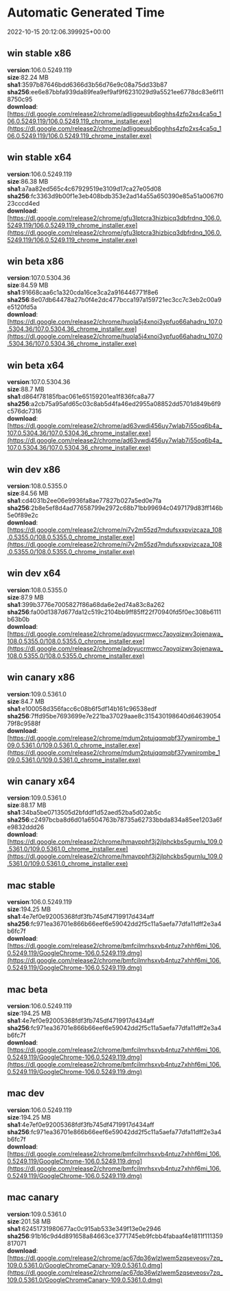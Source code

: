 # Automatic Generated Time
2022-10-15 20:12:06.399925+00:00

## win stable x86
**version**:106.0.5249.119  
**size**:82.24 MB  
**sha1**:3597b87646bdd6366d3b56d76e9c08a75dd33b87  
**sha256**:ee6e87bbfa939da89fea9ef9af9f6231029d9a5521ee6778dc83e6f118750c95  
**download**:[https://dl.google.com/release2/chrome/adligqeuub6pghhs4zfp2xs4ca5q_106.0.5249.119/106.0.5249.119_chrome_installer.exe](https://dl.google.com/release2/chrome/adligqeuub6pghhs4zfp2xs4ca5q_106.0.5249.119/106.0.5249.119_chrome_installer.exe)  

## win stable x64
**version**:106.0.5249.119  
**size**:86.38 MB  
**sha1**:a7aa82ed565c4c67929519e3109d17ca27e05d08  
**sha256**:fc3363d9b00f1e3eb408bdb353e2ad14a55a650390e85a51a0067f023cccd4ed  
**download**:[https://dl.google.com/release2/chrome/gfu3lptcra3hizbjcq3dbfrdnq_106.0.5249.119/106.0.5249.119_chrome_installer.exe](https://dl.google.com/release2/chrome/gfu3lptcra3hizbjcq3dbfrdnq_106.0.5249.119/106.0.5249.119_chrome_installer.exe)  

## win beta x86
**version**:107.0.5304.36  
**size**:84.59 MB  
**sha1**:91668caa6c1a320cda16ce3ca2a916446771f8e6  
**sha256**:8e07db64478a27b0f4e2dc477bcca197a159721ec3cc7c3eb2c00a9e5120fd5a  
**download**:[https://dl.google.com/release2/chrome/huola5j4xnoi3ypfuo66ahadru_107.0.5304.36/107.0.5304.36_chrome_installer.exe](https://dl.google.com/release2/chrome/huola5j4xnoi3ypfuo66ahadru_107.0.5304.36/107.0.5304.36_chrome_installer.exe)  

## win beta x64
**version**:107.0.5304.36  
**size**:88.7 MB  
**sha1**:d864f78185fbac061e65159201ea1f836fca8a77  
**sha256**:a2cb75a95afd65c03c8ab5d4fa46ed2955a08852dd5701d849b6f9c576dc7316  
**download**:[https://dl.google.com/release2/chrome/ad63vwdi456uy7wlab7i55oq6b4a_107.0.5304.36/107.0.5304.36_chrome_installer.exe](https://dl.google.com/release2/chrome/ad63vwdi456uy7wlab7i55oq6b4a_107.0.5304.36/107.0.5304.36_chrome_installer.exe)  

## win dev x86
**version**:108.0.5355.0  
**size**:84.56 MB  
**sha1**:cd4031b2ee06e9936fa8ae77827b027a5ed0e7fa  
**sha256**:2b8e5ef8d4ad77658799e2972c68b71bb99694c0497179d83ff146b5e0f89e2c  
**download**:[https://dl.google.com/release2/chrome/ni7v2m55zd7mdufsxxpvizcaza_108.0.5355.0/108.0.5355.0_chrome_installer.exe](https://dl.google.com/release2/chrome/ni7v2m55zd7mdufsxxpvizcaza_108.0.5355.0/108.0.5355.0_chrome_installer.exe)  

## win dev x64
**version**:108.0.5355.0  
**size**:87.9 MB  
**sha1**:399b3776e7005827f86a68da6e2ed74a83c8a262  
**sha256**:fa00d1387d677da12c519c2104bb9ff85ff22f70940fd5f0ec308b6111b63b0b  
**download**:[https://dl.google.com/release2/chrome/adoyucrmwcc7aoyqizwv3ojenawa_108.0.5355.0/108.0.5355.0_chrome_installer.exe](https://dl.google.com/release2/chrome/adoyucrmwcc7aoyqizwv3ojenawa_108.0.5355.0/108.0.5355.0_chrome_installer.exe)  

## win canary x86
**version**:109.0.5361.0  
**size**:84.7 MB  
**sha1**:e100058d356facc6c08b6f5df14b161c96538edf  
**sha256**:7ffd95be7693699e7e221ba37029aae8c315430198640d6463905479f8c9588f  
**download**:[https://dl.google.com/release2/chrome/mdum2ptujqqmqbf37ywnirombe_109.0.5361.0/109.0.5361.0_chrome_installer.exe](https://dl.google.com/release2/chrome/mdum2ptujqqmqbf37ywnirombe_109.0.5361.0/109.0.5361.0_chrome_installer.exe)  

## win canary x64
**version**:109.0.5361.0  
**size**:88.17 MB  
**sha1**:34ba5be0713505d2bfddf1d52aed52ba5d02ab5c  
**sha256**:c2497bcba8d6d01a6504763b78735a62733bbda834a85ee1203a6fe9832ddd26  
**download**:[https://dl.google.com/release2/chrome/hmavpphf3j2jlphckbs5gurnlu_109.0.5361.0/109.0.5361.0_chrome_installer.exe](https://dl.google.com/release2/chrome/hmavpphf3j2jlphckbs5gurnlu_109.0.5361.0/109.0.5361.0_chrome_installer.exe)  

## mac stable
**version**:106.0.5249.119  
**size**:194.25 MB  
**sha1**:4e7ef0e92005368fdf3fb745df4719917d434aff  
**sha256**:fc971ea36701e866b66eef6e59042dd2f5c11a5aefa77dfa11dff2e3a4b6fc7f  
**download**:[https://dl.google.com/release2/chrome/bmfcilmrhsxvb4ntuz7xhhf6mi_106.0.5249.119/GoogleChrome-106.0.5249.119.dmg](https://dl.google.com/release2/chrome/bmfcilmrhsxvb4ntuz7xhhf6mi_106.0.5249.119/GoogleChrome-106.0.5249.119.dmg)  

## mac beta
**version**:106.0.5249.119  
**size**:194.25 MB  
**sha1**:4e7ef0e92005368fdf3fb745df4719917d434aff  
**sha256**:fc971ea36701e866b66eef6e59042dd2f5c11a5aefa77dfa11dff2e3a4b6fc7f  
**download**:[https://dl.google.com/release2/chrome/bmfcilmrhsxvb4ntuz7xhhf6mi_106.0.5249.119/GoogleChrome-106.0.5249.119.dmg](https://dl.google.com/release2/chrome/bmfcilmrhsxvb4ntuz7xhhf6mi_106.0.5249.119/GoogleChrome-106.0.5249.119.dmg)  

## mac dev
**version**:106.0.5249.119  
**size**:194.25 MB  
**sha1**:4e7ef0e92005368fdf3fb745df4719917d434aff  
**sha256**:fc971ea36701e866b66eef6e59042dd2f5c11a5aefa77dfa11dff2e3a4b6fc7f  
**download**:[https://dl.google.com/release2/chrome/bmfcilmrhsxvb4ntuz7xhhf6mi_106.0.5249.119/GoogleChrome-106.0.5249.119.dmg](https://dl.google.com/release2/chrome/bmfcilmrhsxvb4ntuz7xhhf6mi_106.0.5249.119/GoogleChrome-106.0.5249.119.dmg)  

## mac canary
**version**:109.0.5361.0  
**size**:201.58 MB  
**sha1**:62451731980677ac0c915ab533e349f13e0e2946  
**sha256**:91b16c9d4d891658a84663ce3771745eb9fcbb4fabaaf4e1811f111359817071  
**download**:[https://dl.google.com/release2/chrome/ac67dp36wlzlwem5zqseveosv7zq_109.0.5361.0/GoogleChromeCanary-109.0.5361.0.dmg](https://dl.google.com/release2/chrome/ac67dp36wlzlwem5zqseveosv7zq_109.0.5361.0/GoogleChromeCanary-109.0.5361.0.dmg)  

